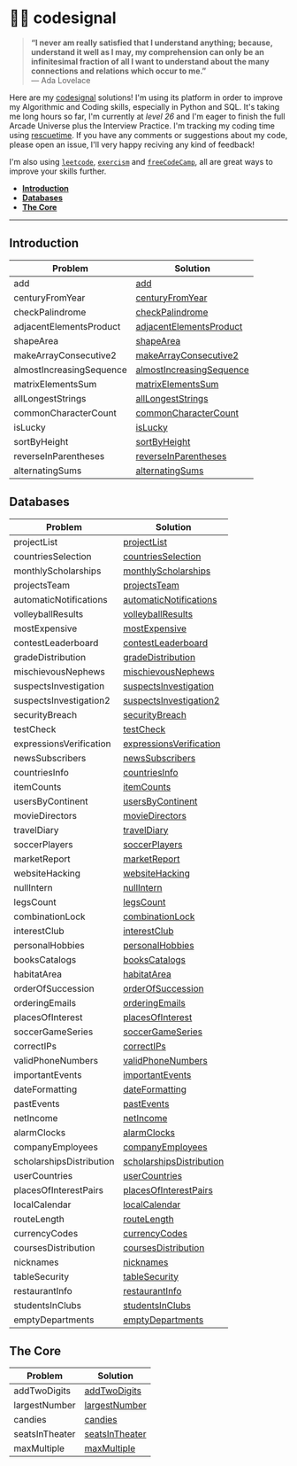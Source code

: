 # 👨‍💻 codesignal

> **“I never am really satisfied that I understand anything; because, understand it well as I may, my comprehension can only be an infinitesimal fraction of all I want to understand about the many connections and relations which occur to me.”** \
> — Ada Lovelace

Here are my [codesignal](https://app.codesignal.com/profile/ofou) solutions! I'm using its platform in order to improve my Algorithmic and Coding skills, especially in Python and SQL. It's taking me long hours so far, I'm currently at _level 26_ and I'm eager to finish the full Arcade Universe plus the Interview Practice. I'm tracking my coding time using [rescuetime](https://www.rescuetime.com/rp/ofou). If you have any comments or suggestions about my code, please open an issue, I'll very happy reciving any kind of feedback!

I'm also using [`leetcode`](https://github.com/ofou/leetcode), [`exercism`](https://github.com/ofou/exercism) and [`freeCodeCamp`](https://www.freecodecamp.org/ofou), all are great ways to improve your skills further.

<!-- @import "[TOC]" {cmd="toc" depthFrom=2 depthTo=6 orderedList=false} -->

<!-- code_chunk_output -->

- [**Introduction**](#introduction)
- [**Databases**](#databases)
- [**The Core**](#the-core)

<!-- /code_chunk_output -->

---

## **Introduction**

| Problem                  | Solution                   |
| ------------------------ | -------------------------- |
| add                      | [add]                      |
| centuryFromYear          | [centuryFromYear]          |
| checkPalindrome          | [checkPalindrome]          |
| adjacentElementsProduct  | [adjacentElementsProduct]  |
| shapeArea                | [shapeArea]                |
| makeArrayConsecutive2    | [makeArrayConsecutive2]    |
| almostIncreasingSequence | [almostIncreasingSequence] |
| matrixElementsSum        | [matrixElementsSum]        |
| allLongestStrings        | [allLongestStrings]        |
| commonCharacterCount     | [commonCharacterCount]     |
| isLucky                  | [isLucky]                  |
| sortByHeight             | [sortByHeight]             |
| reverseInParentheses     | [reverseInParentheses]     |
| alternatingSums          | [alternatingSums]          |

[add]: /arcade/intro/level-1/add.py
[centuryfromyear]: /arcade/intro/level-1/centuryFromYear.py
[checkpalindrome]: /arcade/intro/level-1/checkPalindrome.py
[adjacentelementsproduct]: /arcade/intro/level-2/adjacentElementsProduct.py
[shapearea]: /arcade/intro/level-2/shapeArea.py
[makearrayconsecutive2]: /arcade/intro/level-2/makeArrayConsecutive2.py
[almostincreasingsequence]: /arcade/intro/level-2/almostIncreasingSequence.py
[matrixelementssum]: /arcade/intro/level-2/matrixElementsSum.py
[alllongeststrings]: /arcade/intro/level-3/allLongestStrings.py
[commoncharactercount]: /arcade/intro/level-3/commonCharacterCount.py
[islucky]: /arcade/intro/level-3/isLucky.py
[sortbyheight]: /arcade/intro/level-3/sortByHeight.py
[reverseinparentheses]: /arcade/intro/level-3/reverseInParentheses.py
[alternatingsums]: /arcade/intro/level-4/alternatingSums.py

## **Databases**

| Problem                  | Solution                   |
| ------------------------ | -------------------------- |
| projectList              | [projectList]              |
| countriesSelection       | [countriesSelection]       |
| monthlyScholarships      | [monthlyScholarships]      |
| projectsTeam             | [projectsTeam]             |
| automaticNotifications   | [automaticNotifications]   |
| volleyballResults        | [volleyballResults]        |
| mostExpensive            | [mostExpensive]            |
| contestLeaderboard       | [contestLeaderboard]       |
| gradeDistribution        | [gradeDistribution]        |
| mischievousNephews       | [mischievousNephews]       |
| suspectsInvestigation    | [suspectsInvestigation]    |
| suspectsInvestigation2   | [suspectsInvestigation2]   |
| securityBreach           | [securityBreach]           |
| testCheck                | [testCheck]                |
| expressionsVerification  | [expressionsVerification]  |
| newsSubscribers          | [newsSubscribers]          |
| countriesInfo            | [countriesInfo]            |
| itemCounts               | [itemCounts]               |
| usersByContinent         | [usersByContinent]         |
| movieDirectors           | [movieDirectors]           |
| travelDiary              | [travelDiary]              |
| soccerPlayers            | [soccerPlayers]            |
| marketReport             | [marketReport]             |
| websiteHacking           | [websiteHacking]           |
| nullIntern               | [nullIntern]               |
| legsCount                | [legsCount]                |
| combinationLock          | [combinationLock]          |
| interestClub             | [interestClub]             |
| personalHobbies          | [personalHobbies]          |
| booksCatalogs            | [booksCatalogs]            |
| habitatArea              | [habitatArea]              |
| orderOfSuccession        | [orderOfSuccession]        |
| orderingEmails           | [orderingEmails]           |
| placesOfInterest         | [placesOfInterest]         |
| soccerGameSeries         | [soccerGameSeries]         |
| correctIPs               | [correctIPs]               |
| validPhoneNumbers        | [validPhoneNumbers]        |
| importantEvents          | [importantEvents]          |
| dateFormatting           | [dateFormatting]           |
| pastEvents               | [pastEvents]               |
| netIncome                | [netIncome]                |
| alarmClocks              | [alarmClocks]              |
| companyEmployees         | [companyEmployees]         |
| scholarshipsDistribution | [scholarshipsDistribution] |
| userCountries            | [userCountries]            |
| placesOfInterestPairs    | [placesOfInterestPairs]    |
| localCalendar            | [localCalendar]            |
| routeLength              | [routeLength]              |
| currencyCodes            | [currencyCodes]            |
| coursesDistribution      | [coursesDistribution]      |
| nicknames                | [nicknames]                |
| tableSecurity            | [tableSecurity]            |
| restaurantInfo           | [restaurantInfo]           |
| studentsInClubs          | [studentsInClubs]          |
| emptyDepartments         | [emptyDepartments]         |

[emptydepartments]: /arcade/db/selecting-what-to-select/emptyDepartments.sql
[studentsinclubs]: /arcade/db/selecting-what-to-select/studentsInClubs.sql
[restaurantinfo]: /arcade/db/table-metamorphoses/restaurantInfo.sql
[tablesecurity]: /arcade/db/table-metamorphoses/tableSecurity.sql
[projectlist]: /arcade/db/welcome-to-the-table/projectList.sql
[countriesselection]: /arcade/db/welcome-to-the-table/countriesSelection.sql
[monthlyscholarships]: /arcade/db/welcome-to-the-table/monthlyScholarships.sql
[projectsteam]: /arcade/db/welcome-to-the-table/projectsTeam.sql
[automaticnotifications]: /arcade/db/welcome-to-the-table/automaticNotifications.sql
[volleyballresults]: /arcade/db/always-leave-table-in-order/volleyballResults.sql
[mostexpensive]: /arcade/db/always-leave-table-in-order/mostExpensive.sql
[contestleaderboard]: /arcade/db/always-leave-table-in-order/contestLeaderboard.sql
[gradedistribution]: /arcade/db/always-leave-table-in-order/gradeDistribution.sql
[mischievousnephews]: /arcade/db/always-leave-table-in-order/mischievousNephews.sql
[suspectsinvestigation]: /arcade/db/would-you-like-the-second-meal/suspectsInvestigation.sql
[suspectsinvestigation2]: /arcade/db/would-you-like-the-second-meal/suspectsInvestigation2.sql
[securitybreach]: /arcade/db/would-you-like-the-second-meal/securityBreach.sql
[testcheck]: /arcade/db/would-you-like-the-second-meal/testCheck.sql
[expressionsverification]: /arcade/db/would-you-like-the-second-meal/expressionsVerification.sql
[newssubscribers]: /arcade/db/would-you-like-the-second-meal/newsSubscribers.sql
[countriesinfo]: /arcade/db/group-dishes-by-type/countriesInfo.sql
[itemcounts]: /arcade/db/group-dishes-by-type/itemCounts.sql
[usersbycontinent]: /arcade/db/group-dishes-by-type/usersByContinent.sql
[moviedirectors]: /arcade/db/group-dishes-by-type/movieDirectors.sql
[traveldiary]: /arcade/db/group-dishes-by-type/travelDiary.sql
[soccerplayers]: /arcade/db/group-dishes-by-type/soccerPlayers.sql
[marketreport]: /arcade/db/group-dishes-by-type/marketReport.sql
[websitehacking]: /arcade/db/time-for-tricks/websiteHacking.sql
[nullintern]: /arcade/db/time-for-tricks/nullIntern.sql
[legscount]: /arcade/db/time-for-tricks/legsCount.sql
[combinationlock]: /arcade/db/time-for-tricks/combinationLock.sql
[interestclub]: /arcade/db/specialties/interestClub.sql
[personalhobbies]: /arcade/db/specialties/personalHobbies.sql
[bookscatalogs]: /arcade/db/specialties/booksCatalogs.sql
[habitatarea]: /arcade/db/specialties/habitatArea.sql
[orderofsuccession]: /arcade/db/when-was-it-the-case/orderOfSuccession.sql
[orderingemails]: /arcade/db/when-was-it-the-case/orderingEmails.sql
[placesofinterest]: /arcade/db/when-was-it-the-case/placesOfInterest.sql
[soccergameseries]: /arcade/db/when-was-it-the-case/soccerGameSeries.sql
[correctips]: /arcade/db/regular-paradise/correctIPs.sql
[validphonenumbers]: /arcade/db/regular-paradise/validPhoneNumbers.sql
[importantevents]: /arcade/db/time-river-revisited/importantEvents.sql
[dateformatting]: /arcade/db/time-river-revisited/dateFormatting.sql
[pastevents]: /arcade/db/time-river-revisited/pastEvents.sql
[netincome]: /arcade/db/time-river-revisited/netIncome.sql
[alarmclocks]: /arcade/db/time-river-revisited/alarmClocks.sql
[companyemployees]: /arcade/db/join-us-at-the-table/companyEmployees.sql
[scholarshipsdistribution]: /arcade/db/join-us-at-the-table/scholarshipsDistribution.sql
[usercountries]: /arcade/db/join-us-at-the-table/userCountries.sql
[placesofinterestpairs]: /arcade/db/join-us-at-the-table/placesOfInterestPairs.sql
[localcalendar]: /arcade/db/join-us-at-the-table/localCalendar.sql
[routelength]: /arcade/db/join-us-at-the-table/routeLength.sql
[currencycodes]: /arcade/db/table-metamorphoses/currencyCodes.sql
[coursesdistribution]: /arcade/db/table-metamorphoses/coursesDistribution.sql
[nicknames]: /arcade/db/table-metamorphoses/nicknames.sql

## **The Core**

| Problem        | Solution         |
| -------------- | ---------------- |
| addTwoDigits   | [addTwoDigits]   |
| largestNumber  | [largestNumber]  |
| candies        | [candies]        |
| seatsInTheater | [seatsInTheater] |
| maxMultiple    | [maxMultiple]    |

[addtwodigits]: arcade/python-arcade/intro-gates/addTwoDigits.py
[largestnumber]: arcade/python-arcade/intro-gates/largestNumber.py
[candies]: arcade/python-arcade/intro-gates/candies.py
[seatsintheater]: arcade/python-arcade/intro-gates/seatsInTheater.py
[maxmultiple]: arcade/python-arcade/intro-gates/maxMultiple.py
